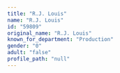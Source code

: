 ```yaml
---
title: "R.J. Louis"
name: "R.J. Louis"
id: "59809"
original_name: "R.J. Louis"
known_for_department: "Production"
gender: "0"
adult: "false"
profile_path: "null"
---
```

